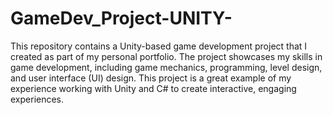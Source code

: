 # GameDev_Project-UNITY-

This repository contains a Unity-based game development project that I created as part of my personal portfolio. The project showcases my skills in game development, including game mechanics, programming, level design, and user interface (UI) design. This project is a great example of my experience working with Unity and C# to create interactive, engaging experiences.
